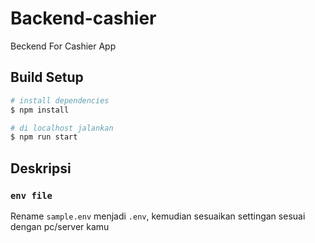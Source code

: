 # Backend-cashier
Beckend For Cashier App
## Build Setup

```bash
# install dependencies
$ npm install

# di localhost jalankan
$ npm run start
```

## Deskripsi

### `env file`

Rename `sample.env` menjadi `.env`, kemudian sesuaikan settingan sesuai dengan pc/server kamu
